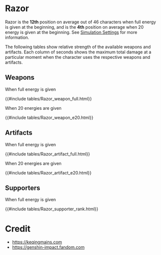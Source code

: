 # Razor

Razor is the **12th** position on average out of 46
characters when full energy is given at the beginning, and is the
**4th** position on average when 20 energy is given at the
beginning. See [Simulation Settings](./simulation_settings.md) for more
information.

The following tables show relative strength of the available weapons and
artifacts. Each column of seconds shows the maximum total damage at a
particular moment when the character uses the respective weapons and
artifacts.

## Weapons

When full energy is given

{{#include tables/Razor_weapon_full.html}}

When 20 energies are given

{{#include tables/Razor_weapon_e20.html}}

## Artifacts

When full energy is given

{{#include tables/Razor_artifact_full.html}}

When 20 energies are given

{{#include tables/Razor_artifact_e20.html}}

## Supporters

When full energy is given

{{#include tables/Razor_supporter_rank.html}}

# Credit

- <https://keqingmains.com>
- <https://genshin-impact.fandom.com>
